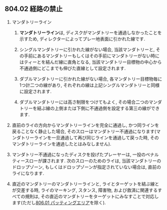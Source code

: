 ## 804.02 経路の禁止

1. マンダトリーライン

    1. **マンダトリーライン**は,
    ディスクがマンダトリーを通過しなかったことを示すため,
    ディレクターによってプレー地表面に引かれた線です.

    1. シングルマンダトリーに引かれた線がない場合,
    当該マンダトリーと,
    その手前にあるマンダトリーもしくはその手前にマンダトリーがない時にはティーとを結んだ線に直角となる,
    当該マンダトリー目標物の中心から不通過側にどこまでも伸びた直線として設定されます.

    1. ダブルマンダトリーに引かれた線がない場合,
    各マンダトリー目標物毎に1つ計二つの線があり,
    それぞれの線は上記シングルマンダトリーと同様に設定されます.

    1. ダブルマンダトリーには高さ制限をつけてもよく,
    その場合二つのマンダトリーを結ぶ線の上側または下側に不通過側を設定する第三の線ができます.

1. 直前のライの方向からマンダトリーラインを完全に通過し,
かつ同ラインを戻ることなく静止した場合,
そのスローはマンダトリー不通過になります(マンダトリーラインを一旦通過して再び同じラインを通過して戻った時,
そのマンダトリーラインを通過したとはみなしません).

1. マンダトリー不通過になったディスクを投げたプレーヤーは,
一投のペナルティースローが課されます.
次のスローのためのライは,
当該マンダトリーのドロップゾーン,
もしくはドロップゾーンが指定されていない場合は,
直前のライになります.

1. 直近のマンダトリーのマンダトリーラインと,
ライとターゲットを結ぶ線とが交差する時,
ライのマーキング,
スタンス,
障害物,
および救済に関連するすべての規則は,
その直近のマンダトリーをターゲットにみなすことで対応します(ただし[806.01 パッティングエリア](80601)を除く).
